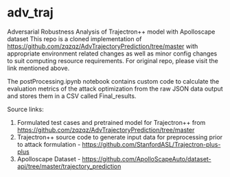 # adv_traj
Adversarial Robustness Analysis of Trajectron++ model with Apolloscape dataset
This repo is a cloned implementation of https://github.com/zqzqz/AdvTrajectoryPrediction/tree/master with appropriate environment related changes as well as minor config changes to suit computing resource requirements. For original repo, please visit the link mentioned above.

The postProcessing.ipynb notebook contains custom code to calculate the evaluation metrics of the attack optimization from the raw JSON data output and stores them in a CSV called Final_results.

Source links:
1. Formulated test cases and pretrained model for Trajectron++ from https://github.com/zqzqz/AdvTrajectoryPrediction/tree/master
2. Trajectron++ source code to generate input data for preprocessing prior to attack formulation - https://github.com/StanfordASL/Trajectron-plus-plus
3. Apolloscape Dataset - https://github.com/ApolloScapeAuto/dataset-api/tree/master/trajectory_prediction
